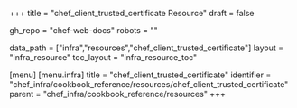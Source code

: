 +++
title = "chef_client_trusted_certificate Resource"
draft = false

gh_repo = "chef-web-docs"
robots = ""

data_path = ["infra","resources","chef_client_trusted_certificate"]
layout = "infra_resource"
toc_layout = "infra_resource_toc"


[menu]
  [menu.infra]
    title = "chef_client_trusted_certificate"
    identifier = "chef_infra/cookbook_reference/resources/chef_client_trusted_certificate"
    parent = "chef_infra/cookbook_reference/resources"
+++

<!-- The contents of this page are automatically generated from the chef_client_trusted_certificate.yaml file in the data directory. -->
<!-- To suggest a change, edit the https://github.com/chef/chef/blob/master/lib/chef/resource/chef_client_trusted_certificate.rb file
      and submit a pull request to the https://github.com/chef/chef repository. -->
